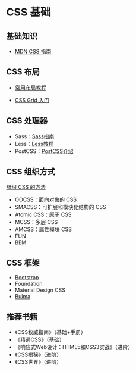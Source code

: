 # CSS 基础

## 基础知识

- [MDN CSS 指南](https://developer.mozilla.org/zh-CN/docs/Web/Guide/CSS/CSS%E5%9F%BA%E7%A1%80)

## CSS 布局

- [常用布局教程](http://zh.learnlayout.com/)

- [CSS Grid 入门](https://zhuanlan.zhihu.com/p/26757425)

## CSS 处理器

- Sass：[Sass指南](https://sass-guidelin.es/zh/)
- Less：[Less教程](https://less.bootcss.com/)
- PostCSS：[PostCSS介绍](https://www.ibm.com/developerworks/cn/web/1604-postcss-css/index.html)

## CSS 组织方式

[组织 CSS 的方法](https://zhuanlan.zhihu.com/p/28085207)

- OOCSS：面向对象的 CSS
- SMACSS：可扩展和模块化结构的 CSS
- Atomic CSS：原子 CSS
- MCSS：多层 CSS
- AMCSS：属性模块 CSS
- FUN
- BEM

## CSS 框架

- [Bootstrap](https://v4.bootcss.com/docs/4.0/getting-started/introduction/)
- Foundation
- Material Design CSS
- [Bulma](https://bulma.io/)

## 推荐书籍

- 《CSS权威指南》（基础+手册）
- 《精通CSS》（基础）
- 《响应式Web设计：HTML5和CSS3实战》（进阶）
- 《CSS揭秘》（进阶）
- 《CSS世界》（进阶）
